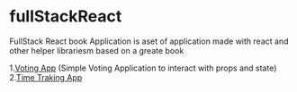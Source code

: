 # fullStackReact
FullStack React book Application is aset of application made with react and other helper librariesm based on a greate book

1.[Voting App](/01-voting_app) (Simple Voting Application to interact with props and state)  
2.[Time Traking App](/02-time_tracking_app)
